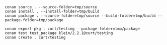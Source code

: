 
    conan source . --source-folder=tmp/source
    conan install . --install-folder=tmp/build
    conan package . --source-folder=tmp/source --build-folder=tmp/build --package-folder=tmp/package

    conan export-pkg . curt/testing --package-folder=tmp/package
    conan test test_package klein/2.2.1@curt/testing
    conan create . curt/testing

